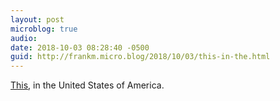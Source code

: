 ```yaml
---
layout: post
microblog: true
audio: 
date: 2018-10-03 08:28:40 -0500
guid: http://frankm.micro.blog/2018/10/03/this-in-the.html
---
```

[This](https://www.nytimes.com/2018/09/30/us/migrant-children-tent-city-texas.html), in the United States of America. 
